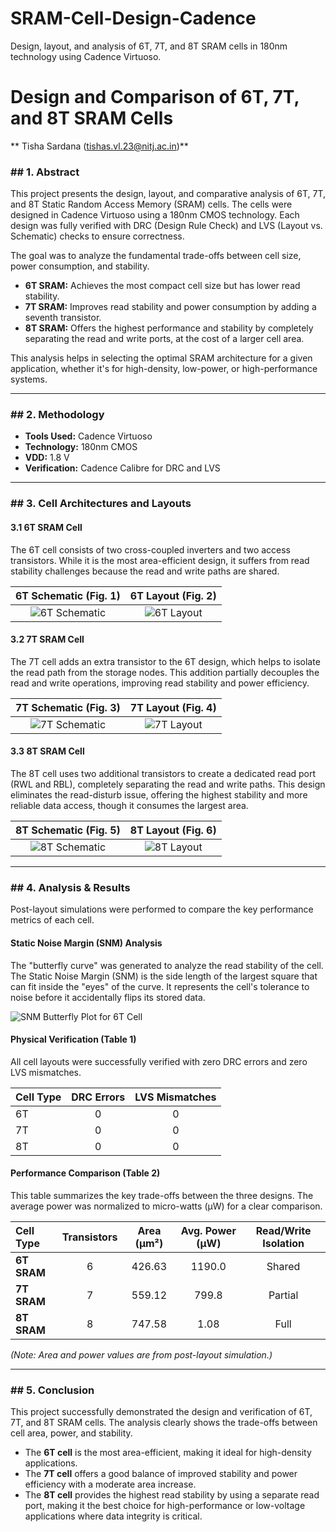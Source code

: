 # SRAM-Cell-Design-Cadence
Design, layout, and analysis of 6T, 7T, and 8T SRAM cells in 180nm technology using Cadence Virtuoso.
# Design and Comparison of 6T, 7T, and 8T SRAM Cells

** Tisha Sardana (tishas.vl.23@nitj.ac.in)**

### ## 1. Abstract

This project presents the design, layout, and comparative analysis of 6T, 7T, and 8T Static Random Access Memory (SRAM) cells. The cells were designed in Cadence Virtuoso using a 180nm CMOS technology. Each design was fully verified with DRC (Design Rule Check) and LVS (Layout vs. Schematic) checks to ensure correctness.

The goal was to analyze the fundamental trade-offs between cell size, power consumption, and stability.
* **6T SRAM:** Achieves the most compact cell size but has lower read stability.
* **7T SRAM:** Improves read stability and power consumption by adding a seventh transistor.
* **8T SRAM:** Offers the highest performance and stability by completely separating the read and write ports, at the cost of a larger cell area.

This analysis helps in selecting the optimal SRAM architecture for a given application, whether it's for high-density, low-power, or high-performance systems.

---

### ## 2. Methodology

* **Tools Used:** Cadence Virtuoso
* **Technology:** 180nm CMOS
* **VDD:** 1.8 V
* **Verification:** Cadence Calibre for DRC and LVS

---

### ## 3. Cell Architectures and Layouts

#### 3.1 6T SRAM Cell
The 6T cell consists of two cross-coupled inverters and two access transistors. While it is the most area-efficient design, it suffers from read stability challenges because the read and write paths are shared.

| 6T Schematic (Fig. 1) | 6T Layout (Fig. 2) |
| :--------------------: | :----------------: |
| ![6T Schematic](images/6T_schematic.png) | ![6T Layout](images/6T_layout.png) |

#### 3.2 7T SRAM Cell
The 7T cell adds an extra transistor to the 6T design, which helps to isolate the read path from the storage nodes. This addition partially decouples the read and write operations, improving read stability and power efficiency.

| 7T Schematic (Fig. 3) | 7T Layout (Fig. 4) |
| :--------------------: | :----------------: |
| ![7T Schematic](images/7T_schematic.png) | ![7T Layout](images/7T_layout.png) |

#### 3.3 8T SRAM Cell
The 8T cell uses two additional transistors to create a dedicated read port (RWL and RBL), completely separating the read and write paths. This design eliminates the read-disturb issue, offering the highest stability and more reliable data access, though it consumes the largest area.

| 8T Schematic (Fig. 5) | 8T Layout (Fig. 6) |
| :--------------------: | :----------------: |
| ![8T Schematic](images/8T_schematic.png) | ![8T Layout](images/8T_layout.png) |

---

### ## 4. Analysis & Results

Post-layout simulations were performed to compare the key performance metrics of each cell.

#### Static Noise Margin (SNM) Analysis
The "butterfly curve" was generated to analyze the read stability of the cell. The Static Noise Margin (SNM) is the side length of the largest square that can fit inside the "eyes" of the curve. It represents the cell's tolerance to noise before it accidentally flips its stored data.

![SNM Butterfly Plot for 6T Cell](images/graph.jpg)

#### Physical Verification (Table 1)
All cell layouts were successfully verified with zero DRC errors and zero LVS mismatches.

| Cell Type | DRC Errors | LVS Mismatches |
| :-------- | :--------: | :------------: |
| 6T        |     0      |       0        |
| 7T        |     0      |       0        |
| 8T        |     0      |       0        |

#### Performance Comparison (Table 2)
This table summarizes the key trade-offs between the three designs. The average power was normalized to micro-watts (µW) for a clear comparison.

| Cell Type | Transistors | Area (μm²) | Avg. Power (µW) | Read/Write Isolation |
| :-------- | :---------: | :--------: | :-------------: | :------------------: |
| **6T SRAM** |      6      |   426.63   |     1190.0      |        Shared        |
| **7T SRAM** |      7      |   559.12   |      799.8      |       Partial        |
| **8T SRAM** |      8      |   747.58   |       1.08      |         Full         |

*(Note: Area and power values are from post-layout simulation.)*

---

### ## 5. Conclusion

This project successfully demonstrated the design and verification of 6T, 7T, and 8T SRAM cells. The analysis clearly shows the trade-offs between cell area, power, and stability.

* The **6T cell** is the most area-efficient, making it ideal for high-density applications.
* The **7T cell** offers a good balance of improved stability and power efficiency with a moderate area increase.
* The **8T cell** provides the highest read stability by using a separate read port, making it the best choice for high-performance or low-voltage applications where data integrity is critical.
